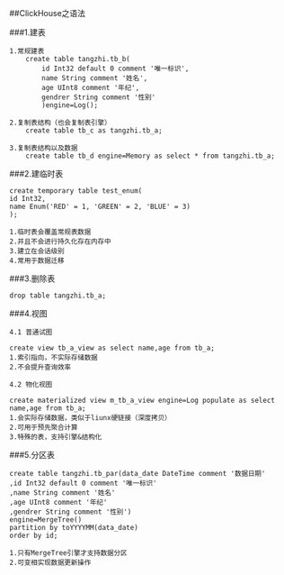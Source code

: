 ##ClickHouse之语法

###1.建表

    1.常规建表
        create table tangzhi.tb_b(
            id Int32 default 0 comment '唯一标识',
            name String comment '姓名',
            age UInt8 comment '年纪',
            gendrer String comment '性别'
            )engine=Log();
        
    2.复制表结构（也会复制表引擎）
        create table tb_c as tangzhi.tb_a;
        
    3.复制表结构以及数据
        create table tb_d engine=Memory as select * from tangzhi.tb_a;
        
###2.建临时表

    create temporary table test_enum(
    id Int32,
    name Enum('RED' = 1, 'GREEN' = 2, 'BLUE' = 3)
    );   
    
    1.临时表会覆盖常规表数据
    2.并且不会进行持久化存在内存中
    3.建立在会话级别
    4.常用于数据迁移
        
###3.删除表

    drop table tangzhi.tb_a;
    
###4.视图

    4.1 普通试图
    
    create view tb_a_view as select name,age from tb_a;
    1.索引指向，不实际存储数据
    2.不会提升查询效率
        
    4.2 物化视图
    
    create materialized view m_tb_a_view engine=Log populate as select name,age from tb_a;
    1.会实际存储数据，类似于liunx硬链接（深度拷贝）
    2.可用于预先聚合计算
    3.特殊的表，支持引擎&结构化
    
###5.分区表

    create table tangzhi.tb_par(data_date DateTime comment '数据日期'
    ,id Int32 default 0 comment '唯一标识'
    ,name String comment '姓名'
    ,age UInt8 comment '年纪'
    ,gendrer String comment '性别')
    engine=MergeTree() 
    partition by toYYYYMM(data_date)
    order by id;
    
    1.只有MergeTree引擎才支持数据分区
    2.可变相实现数据更新操作
    
    
    
    
       

